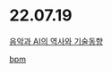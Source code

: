 # 22.07.19
[음악과 AI의 역사와 기술동향](https://wry-speedwell-8c9.notion.site/b37050d64e6b46f3960a9c666280e4fa)  

[bpm](https://www.notion.so/wav-bpm-c309fe373b644d879d3c6d334bbaf7e3)  